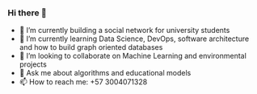 ### Hi there 👋


- 🔭 I’m currently building a social network for university students
- 🌱 I’m currently learning Data Science, DevOps, software architecture and how to build graph oriented databases
- 👯 I’m looking to collaborate on Machine Learning and environmental projects
- 💬 Ask me about algorithms and educational models
- 📫 How to reach me: +57 3004071328


